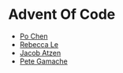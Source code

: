 # Advent Of Code

- [Po Chen](https://github.com/princemaple/aoc)
- [Rebecca Le](https://github.com/sevenseacat/advent_of_code)
- [Jacob Atzen](https://github.com/jacobat/advent_of_code)
- [Pete Gamache](https://github.com/gamache/advent2021)